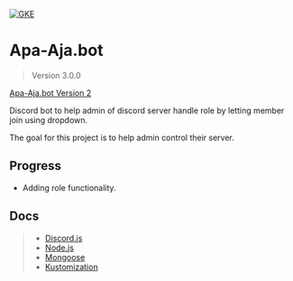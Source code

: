 [![GKE](https://github.com/RazorHex/Apa-Aja.bot_v3/actions/workflows/docker.yaml/badge.svg)](https://github.com/RazorHex/Apa-Aja.bot_v3/actions/workflows/GKE.yaml)
# Apa-Aja.bot

> Version 3.0.0

[Apa-Aja.bot Version 2](https://github.com/RazorHex/Apa-Aja.bot_V2)

Discord bot to help admin of discord server handle role by letting member join using dropdown.

The goal for this project is to help admin control their server.

## Progress

- Adding role functionality.

## Docs

> - [Discord.js](https://discord.js.org/)
> - [Node.js](https://nodejs.org/en)
> - [Mongoose](https://mongoosejs.com/docs/index.html)
> - [Kustomization](https://github.com/kubernetes-sigs/kustomize#usage)
